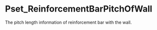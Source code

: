 # Pset_ReinforcementBarPitchOfWall

The pitch length information of reinforcement bar with the wall.
